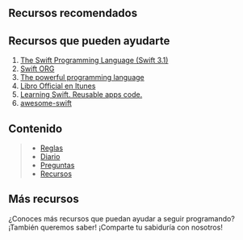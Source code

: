 ## Recursos recomendados

## Recursos que pueden ayudarte
1. [The Swift Programming Language (Swift 3.1)](https://developer.apple.com/library/content/documentation/Swift/Conceptual/Swift_Programming_Language/TheBasics.html#//apple_ref/doc/uid/TP40014097-CH5-ID309)
2. [Swift ORG](https://swift.org/)
3. [The powerful programming language](https://developer.apple.com/swift/)
4. [Libro Official en Itunes](https://itunes.apple.com/es/book/the-swift-programming-language-swift-3-1/id881256329?mt=11&ign-mpt=uo%3D4)
5. [Learning Swift. Reusable apps code.](https://github.com/CarlosEngr/Swift)
6. [awesome-swift](https://github.com/matteocrippa/awesome-swift)


## Contenido

> - [Reglas](Reglas.md)
> - [Diario](MiDiario.md) 
> - [Preguntas](Preguntas.md)
> - [Recursos](Recursos.md)

## Más recursos

¿Conoces más recursos que puedan ayudar a seguir programando? ¡También queremos saber! ¡Comparte tu sabiduría con nosotros!
